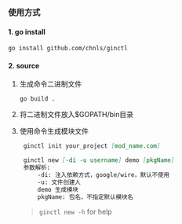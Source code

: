 ### 使用方式
#### 1. go install
```shell
go install github.com/chnls/ginctl
```

#### 2. source
1. 生成命令二进制文件
    ```shell
    go build .
    ```
2. 将二进制文件放入$GOPATH/bin目录
3. 使用命令生成模块文件
   ```markdown
    ginctl init your_project [mod_name.com]
   ```
   
   ```markdown
    ginctl new [-di -u username] demo [pkgName]
    参数解析:
        -di: 注入依赖方式，google/wire，默认不使用
        -u: 文件创建人
        demo 生成模块
        pkgName: 包名，不指定默认模块名
   ```
   > `ginctl new -h` for help

